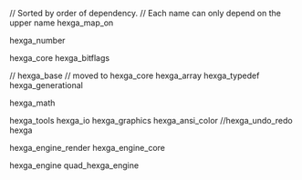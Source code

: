 // Sorted by order of dependency.
// Each name can only depend on the upper name
hexga_map_on

hexga_number

hexga_core
hexga_bitflags

// hexga_base // moved to hexga_core
hexga_array
hexga_typedef
hexga_generational

hexga_math

hexga_tools
hexga_io
hexga_graphics
hexga_ansi_color
//hexga_undo_redo
hexga

hexga_engine_render
hexga_engine_core

hexga_engine
quad_hexga_engine
